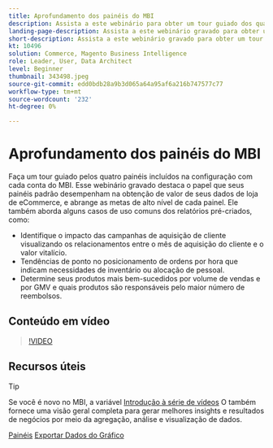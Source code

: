 ```yaml
---
title: Aprofundamento dos painéis do MBI
description: Assista a este webinário para obter um tour guiado dos quatro painéis incluídos na configuração com cada conta do MBI.
landing-page-description: Assista a este webinário gravado para obter um tour guiado dos quatro painéis incluídos na configuração com cada conta do MBI.
short-description: Assista a este webinário gravado para obter um tour guiado dos quatro painéis incluídos na configuração com cada conta do MBI.
kt: 10496
solution: Commerce, Magento Business Intelligence
role: Leader, User, Data Architect
level: Beginner
thumbnail: 343498.jpeg
source-git-commit: edd0bdb28a9b3d065a64a95af6a216b747577c77
workflow-type: tm+mt
source-wordcount: '232'
ht-degree: 0%

---
```


# Aprofundamento dos painéis do MBI

Faça um tour guiado pelos quatro painéis incluídos na configuração com cada conta do MBI. Esse webinário gravado destaca o papel que seus painéis padrão desempenham na obtenção de valor de seus dados de loja de eCommerce, e abrange as metas de alto nível de cada painel. Ele também aborda alguns casos de uso comuns dos relatórios pré-criados, como:

- Identifique o impacto das campanhas de aquisição de cliente visualizando os relacionamentos entre o mês de aquisição do cliente e o valor vitalício.
- Tendências de ponto no posicionamento de ordens por hora que indicam necessidades de inventário ou alocação de pessoal.
- Determine seus produtos mais bem-sucedidos por volume de vendas e por GMV e quais produtos são responsáveis pelo maior número de reembolsos.

## Conteúdo em vídeo

>[!VIDEO](https://video.tv.adobe.com/v/343498?quality=12&learn=on)

## Recursos úteis

>[!TIP]
>
>Se você é novo no MBI, a variável [Introdução à série de vídeos](https://experienceleague.adobe.com/docs/commerce-learn/tutorials/mbi/introduction/1-overview.html) O também fornece uma visão geral completa para gerar melhores insights e resultados de negócios por meio da agregação, análise e visualização de dados.

[Painéis](https://experienceleague.adobe.com/docs/commerce-business-intelligence/mbi/build/dashboards/ess-dashboards.html)
[Exportar Dados do Gráfico](https://experienceleague.adobe.com/docs/commerce-business-intelligence/mbi/build/share/exp-chart-dash.html)
